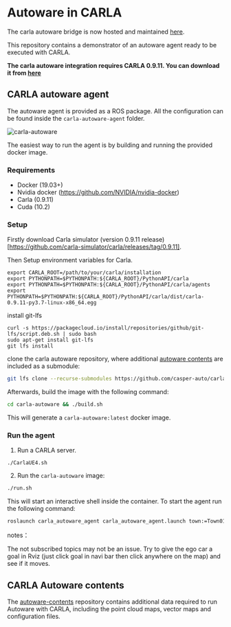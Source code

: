 # Autoware in CARLA

The carla autoware bridge is now hosted and maintained [here](https://github.com/Autoware-AI/simulation/tree/master/carla_simulator_bridge).

This repository contains a demonstrator of an autoware agent ready to be executed with CARLA.

**The carla autoware integration requires CARLA 0.9.11. You can download it from [here](https://github.com/carla-simulator/carla/releases/tag/0.9.11)**



## CARLA autoware agent
The autoware agent is provided as a ROS package. All the configuration can be found inside the `carla-autoware-agent` folder.

![carla-autoware](docs/images/carla_autoware.png)

The easiest way to run the agent is by building and running the provided docker image.

### Requirements

- Docker (19.03+)
- Nvidia docker (https://github.com/NVIDIA/nvidia-docker)
- Carla (0.9.11)
- Cuda (10.2)
  
### Setup

Firstly download Carla simulator (version 0.9.11 release)[https://github.com/carla-simulator/carla/releases/tag/0.9.11].

Then Setup environment variables for Carla.

```
export CARLA_ROOT=/path/to/your/carla/installation
export PYTHONPATH=$PYTHONPATH:${CARLA_ROOT}/PythonAPI/carla
export PYTHONPATH=$PYTHONPATH:${CARLA_ROOT}/PythonAPI/carla/agents
export PYTHONPATH=$PYTHONPATH:${CARLA_ROOT}/PythonAPI/carla/dist/carla-0.9.11-py3.7-linux-x86_64.egg
```

install git-lfs
```
curl -s https://packagecloud.io/install/repositories/github/git-lfs/script.deb.sh | sudo bash
sudo apt-get install git-lfs
git lfs install
```


clone the carla autoware repository, where additional [autoware contents](https://bitbucket.org/carla-simulator/autoware-contents.git) are included as a submodule:

```sh
git lfs clone --recurse-submodules https://github.com/casper-auto/carla-autoware.git
```

Afterwards, build the image with the following command:

```sh
cd carla-autoware && ./build.sh
```

This will generate a `carla-autoware:latest` docker image.

### Run the agent

1. Run a CARLA server.

```
./CarlaUE4.sh
```

2. Run the `carla-autoware` image:

```sh
./run.sh
```

This will start an interactive shell inside the container. To start the agent run the following command:

```sh
roslaunch carla_autoware_agent carla_autoware_agent.launch town:=Town01
```

notes：

The not subscribed topics may not be an issue. Try to give the ego car a goal in Rviz (just click goal in navi bar then click anywhere on the map) and see if it moves.


## CARLA Autoware contents
The [autoware-contents](https://bitbucket.org/carla-simulator/autoware-contents.git) repository contains additional data required to run Autoware with CARLA, including the point cloud maps, vector maps and configuration files.
